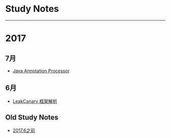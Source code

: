 # Study Notes
---

# 2017
## 7月
* [Java Annotation Processor](https://github.com/stdnull/StudyNotes/blob/master/new/2017/Java%20Annotation%20Processor.md)
## 6月
* [LeakCanary 框架解析](https://github.com/stdnull/StudyNotes/blob/master/new/2017/LeakCanary%20框架解析.md)

## Old Study Notes

* [2017.6之前](https://github.com/stdnull/StudyNotes/blob/master/new/2017/readme.md)